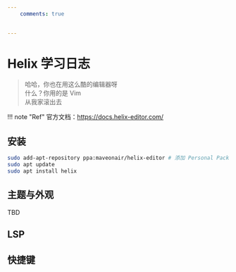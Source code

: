 ```yaml
---
    comments: true

 
---
```


# Helix 学习日志

> 哈哈，你也在用这么酷的编辑器呀  
> 什么？你用的是 Vim  
> 从我家滚出去  

!!! note "Ref"
    官方文档：<https://docs.helix-editor.com/>

## 安装

```sh
sudo add-apt-repository ppa:maveonair/helix-editor # 添加 Personal Package Archive
sudo apt update
sudo apt install helix
```

## 主题与外观

TBD

## LSP

## 快捷键